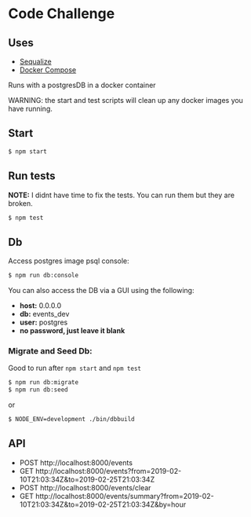 # Code Challenge

## Uses
- [Sequalize](http://docs.sequelizejs.com/manual/tutorial/migrations.html)
- [Docker Compose](https://docs.docker.com/compose/)

Runs with a postgresDB in a docker container

WARNING: the start and test scripts will clean up any docker images you have running.

## Start

```bash
$ npm start
```

## Run tests

**NOTE:** I didnt have time to fix the tests. You can run them but they are broken.

```bash
$ npm test
```

## Db

Access postgres image psql console:

```bash
$ npm run db:console
```
You can also access the DB via a GUI using the following:

- **host:** 0.0.0.0
- **db:** events_dev
- **user:** postgres
- **no password, just leave it blank**

### Migrate and Seed Db:

Good to run after `npm start` and `npm test`

```bash
$ npm run db:migrate
$ npm run db:seed
```
or 

```bash
$ NODE_ENV=development ./bin/dbbuild
```

## API

- POST http://localhost:8000/events
- GET http://localhost:8000/events?from=2019-02-10T21:03:34Z&to=2019-02-25T21:03:34Z
- POST http://localhost:8000/events/clear
- GET http://localhost:8000/events/summary?from=2019-02-10T21:03:34Z&to=2019-02-25T21:03:34Z&by=hour

